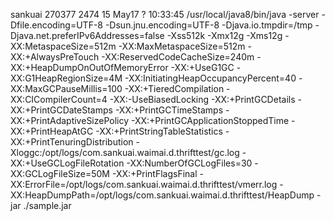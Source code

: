 sankuai  270377   2474 15 May17 ?        10:33:45 /usr/local/java8/bin/java -server -Dfile.encoding=UTF-8 -Dsun.jnu.encoding=UTF-8 -Djava.io.tmpdir=/tmp -Djava.net.preferIPv6Addresses=false -Xss512k -Xmx12g -Xms12g -XX:MetaspaceSize=512m -XX:MaxMetaspaceSize=512m -XX:+AlwaysPreTouch -XX:ReservedCodeCacheSize=240m -XX:+HeapDumpOnOutOfMemoryError -XX:+UseG1GC -XX:G1HeapRegionSize=4M -XX:InitiatingHeapOccupancyPercent=40 -XX:MaxGCPauseMillis=100 -XX:+TieredCompilation -XX:CICompilerCount=4 -XX:-UseBiasedLocking -XX:+PrintGCDetails -XX:+PrintGCDateStamps -XX:+PrintGCTimeStamps -XX:+PrintAdaptiveSizePolicy -XX:+PrintGCApplicationStoppedTime -XX:+PrintHeapAtGC -XX:+PrintStringTableStatistics -XX:+PrintTenuringDistribution -Xloggc:/opt/logs/com.sankuai.waimai.d.thrifttest/gc.log -XX:+UseGCLogFileRotation -XX:NumberOfGCLogFiles=30 -XX:GCLogFileSize=50M -XX:+PrintFlagsFinal -XX:ErrorFile=/opt/logs/com.sankuai.waimai.d.thrifttest/vmerr.log -XX:HeapDumpPath=/opt/logs/com.sankuai.waimai.d.thrifttest/HeapDump -jar ./sample.jar